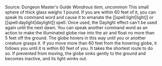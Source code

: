 Source: Dungeon Master's Guide
*Wondrous item, uncommon*
This small sphere of thick glass weighs 1 pound. If you are within 60 feet of it, you can speak its command word and cause it to emanate the [[spell:light|light]] or [[spell:daylight|daylight]] spell. Once used, the Daylight effect can't be used again until the next dawn.
You can speak another command word as an action to make the illuminated globe rise into the air and float no more than 5 feet off the ground. The globe hovers in this way until you or another creature grasps it. If you move more than 60 feet from the hovering globe, it follows you until it is within 60 feet of you. It takes the shortest route to do so. If prevented from moving, the globe sinks gently to the ground and becomes inactive, and its light winks out.